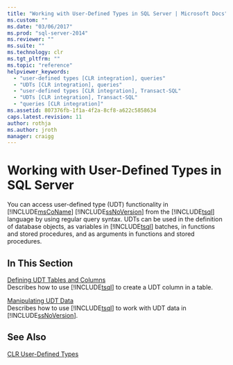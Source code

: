 ```yaml
---
title: "Working with User-Defined Types in SQL Server | Microsoft Docs"
ms.custom: ""
ms.date: "03/06/2017"
ms.prod: "sql-server-2014"
ms.reviewer: ""
ms.suite: ""
ms.technology: clr
ms.tgt_pltfrm: ""
ms.topic: "reference"
helpviewer_keywords: 
  - "user-defined types [CLR integration], queries"
  - "UDTs [CLR integration], queries"
  - "user-defined types [CLR integration], Transact-SQL"
  - "UDTs [CLR integration], Transact-SQL"
  - "queries [CLR integration]"
ms.assetid: 807376fb-1f1a-4f2a-8cf8-a622c5858634
caps.latest.revision: 11
author: rothja
ms.author: jroth
manager: craigg
---
```

# Working with User-Defined Types in SQL Server
  You can access user-defined type (UDT) functionality in [!INCLUDE[msCoName](../../includes/msconame-md.md)] [!INCLUDE[ssNoVersion](../../includes/ssnoversion-md.md)] from the [!INCLUDE[tsql](../../includes/tsql-md.md)] language by using regular query syntax. UDTs can be used in the definition of database objects, as variables in [!INCLUDE[tsql](../../includes/tsql-md.md)] batches, in functions and stored procedures, and as arguments in functions and stored procedures.  
  
## In This Section  
 [Defining UDT Tables and Columns](working-with-user-defined-types-defining-udt-tables-and-columns.md)  
 Describes how to use [!INCLUDE[tsql](../../includes/tsql-md.md)] to create a UDT column in a table.  
  
 [Manipulating UDT Data](working-with-user-defined-types-manipulating-udt-data.md)  
 Describes how to use [!INCLUDE[tsql](../../includes/tsql-md.md)] to work with UDT data in [!INCLUDE[ssNoVersion](../../includes/ssnoversion-md.md)].  
  
## See Also  
 [CLR User-Defined Types](clr-user-defined-types.md)  
  
  
